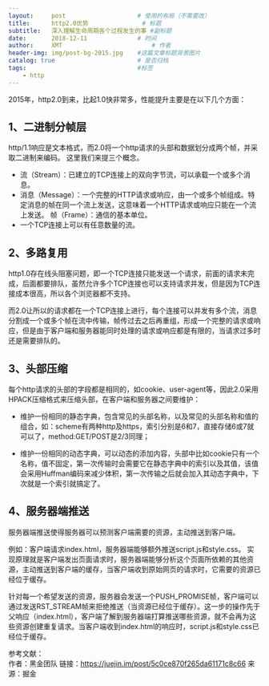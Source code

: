 ```yaml
---
layout:     post   				    # 使用的布局（不需要改）
title:      http2.0优势 				# 标题 
subtitle:   深入理解生命周期各个过程发生的事 #副标题
date:       2018-12-11 				# 时间
author:     XMT 						# 作者
header-img: img/post-bg-2015.jpg 	#这篇文章标题背景图片
catalog: true 						# 是否归档
tags:								#标签
    - http
---
```


2015年，http2.0到来，比起1.0快非常多，性能提升主要是在以下几个方面：
## 1、二进制分帧层
http/1.1响应是文本格式，而2.0将一个http请求的头部和数据划分成两个帧，并采取二进制来编码。
这里我们来提三个概念。  

* 流（Stream）：已建立的TCP连接上的双向字节流，可以承载一个或多个消息。
* 消息（Message）：一个完整的HTTP请求或响应，由一个或多个帧组成。特定消息的帧在同一个流上发送，这意味着一个HTTP请求或响应只能在一个流上发送。
帧（Frame）：通信的基本单位。
* 一个TCP连接上可以有任意数量的流。

## 2、多路复用
http1.0存在线头阻塞问题，即一个TCP连接只能发送一个请求，前面的请求未完成，后面都要排队，虽然允许多个TCP连接也可以支持请求并发，但是因为TCP连接成本很高，所以各个浏览器都不支持。 

而2.0让所以的请求都在一个TCP连接上进行，每个连接可以并发有多个流，消息分割成一个或多个帧在流中传输，帧传过去之后再重组，形成一个完整的请求或响应，但是由于客户端和服务器能同时处理的请求或响应都是有限的，当请求过多时还是需要排队的。  

## 3、头部压缩
每个http请求的头部的字段都是相同的，如cookie、user-agent等，因此2.0采用HPACK压缩格式来压缩头部，在客户端和服务器之间要维护：  
* 维护一份相同的静态字典，包含常见的头部名称，以及常见的头部名称和值的组合，如：scheme有两种http及https，索引分别是6和7，直接存储6或7就可以了，method:GET/POST是2/3同理； 

* 维护一份相同的动态字典，可以动态的添加内容，头部中比如cookie只有一个名称，值不固定，第一次传输时会需要它在静态字典中的索引以及其值，该值会采用Huffman编码来减少体积，第一次传输之后就会加入其动态字典中，下次就是一个索引就搞定了。

## 4、服务器端推送
服务器端推送使得服务器可以预测客户端需要的资源，主动推送到客户端。

例如：客户端请求index.html，服务器端能够额外推送script.js和style.css。 实现原理就是客户端发出页面请求时，服务器端能够分析这个页面所依赖的其他资源，主动推送到客户端的缓存，当客户端收到原始网页的请求时，它需要的资源已经位于缓存。  

针对每一个希望发送的资源，服务器会发送一个PUSH_PROMISE帧，客户端可以通过发送RST_STREAM帧来拒绝推送（当资源已经位于缓存）。这一步的操作先于父响应（index.html），客户端了解到服务器端打算推送哪些资源，就不会再为这些资源创建重复请求。当客户端收到index.html的响应时，script.js和style.css已经位于缓存。

参考文献：  
作者：黑金团队
链接：https://juejin.im/post/5c0ce870f265da61171c8c66
来源：掘金
